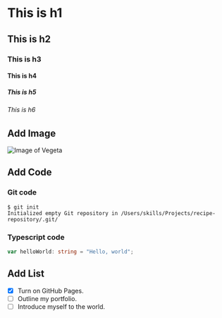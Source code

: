# This is h1
## This is h2
### This is h3
#### This is h4
##### This is h5
###### This is h6

## Add Image

![Image of Vegeta](https://images-wixmp-ed30a86b8c4ca887773594c2.wixmp.com/f/cce2aca3-2022-4a1d-9427-3eda5e73b5ce/d6a7i87-c6088abc-53c1-44ee-b974-4fd14f568ea9.png/v1/fill/w_900,h_698,q_80,strp/comision__majin_vegeta__by_naruto999_by_roker_d6a7i87-fullview.jpg?token=eyJ0eXAiOiJKV1QiLCJhbGciOiJIUzI1NiJ9.eyJzdWIiOiJ1cm46YXBwOjdlMGQxODg5ODIyNjQzNzNhNWYwZDQxNWVhMGQyNmUwIiwiaXNzIjoidXJuOmFwcDo3ZTBkMTg4OTgyMjY0MzczYTVmMGQ0MTVlYTBkMjZlMCIsIm9iaiI6W1t7ImhlaWdodCI6Ijw9Njk4IiwicGF0aCI6IlwvZlwvY2NlMmFjYTMtMjAyMi00YTFkLTk0MjctM2VkYTVlNzNiNWNlXC9kNmE3aTg3LWM2MDg4YWJjLTUzYzEtNDRlZS1iOTc0LTRmZDE0ZjU2OGVhOS5wbmciLCJ3aWR0aCI6Ijw9OTAwIn1dXSwiYXVkIjpbInVybjpzZXJ2aWNlOmltYWdlLm9wZXJhdGlvbnMiXX0.a5MhIy8pBH0PdaxiXgGqOm0oo5WXG2aroMbgoO6QYUI)

## Add Code

### Git code
```
$ git init
Initialized empty Git repository in /Users/skills/Projects/recipe-repository/.git/
```

### Typescript code

``` typescript
var helloWorld: string = "Hello, world";
```

## Add List
- [x] Turn on GitHub Pages.
- [ ] Outline my portfolio.
- [ ] Introduce myself to the world.
